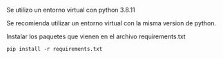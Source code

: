 Se utilizo un entorno virtual con python 3.8.11 

Se recomienda utilizar un entorno virtual con la misma version de python.


Instalar los paquetes que vienen en el archivo requirements.txt

    pip install -r requirements.txt

